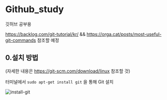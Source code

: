 # Github_study
깃허브 공부용

https://backlog.com/git-tutorial/kr/ && https://orga.cat/posts/most-useful-git-commands 
참조할 예정

0.설치 방법
---------
(자세한 내용은 https://git-scm.com/download/linux 참조할 것)

터미널에서 `sudo apt-get install git` 을 통해 Git 설치

![install-git](https://user-images.githubusercontent.com/17330864/52936227-e321c000-339e-11e9-9fb6-7ceb9521b7f9.png)

